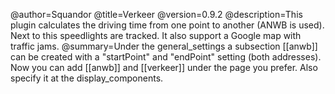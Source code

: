 @author=Squandor
@title=Verkeer
@version=0.9.2
@description=This plugin calculates the driving time from one point to another (ANWB is used). Next to this speedlights are tracked. It also support a Google map with traffic jams.
@summary=Under the general_settings a subsection [[anwb]] can be created with a "startPoint" and "endPoint" setting (both addresses). Now you can add [[anwb]] and [[verkeer]] under the page you prefer. Also specify it at the display_components.
